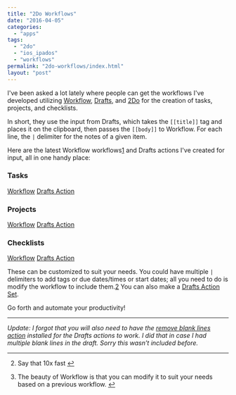 ```yaml
---
title: "2Do Workflows"
date: "2016-04-05"
categories: 
  - "apps"
tags: 
  - "2do"
  - "ios_ipados"
  - "workflows"
permalink: "2do-workflows/index.html"
layout: "post"
---
```


I've been asked a lot lately where people can get the workflows I've developed utilizing [Workflow](https://geo.itunes.apple.com/us/app/workflow-powerful-automation/id915249334?at=1001l4VZ&ct=nahumck_me), [Drafts](https://geo.itunes.apple.com/us/app/drafts-4-quickly-capture-notes/id905337691?at=1001l4VZ&ct=nahumck_me), and [2Do](https://geo.itunes.apple.com/us/app/2do/id303656546?at=1001l4VZ&ct=nahumck_me) for the creation of tasks, projects, and checklists.

In short, they use the input from Drafts, which takes the `[[title]]` tag and places it on the clipboard, then passes the `[[body]]` to Workflow. For each line, the `|` delimiter for the notes of a given item.

Here are the latest Workflow workflows[1](#fn-538-1) and Drafts actions I've created for input, all in one handy place:

### Tasks

[Workflow](https://workflow.is/workflows/5166add8ebfb4513bea1584085fb7848) [Drafts Action](https://drafts4-actions.agiletortoise.com/a/1kO)

### Projects

[Workflow](https://workflow.is/workflows/6867b65881fd4401984fdb90d286f96d) [Drafts Action](https://drafts4-actions.agiletortoise.com/a/1kM)

### Checklists

[Workflow](https://workflow.is/workflows/8a3b4354473e45b9a9485670e0f48763) [Drafts Action](https://drafts4-actions.agiletortoise.com/a/1kN)

These can be customized to suit your needs. You could have multiple `|` delimiters to add tags or due dates/times or start dates; all you need to do is modify the workflow to include them.[2](#fn-538-2) You can also make a [Drafts Action Set](https://www.nahumck.me/using-action-sets-drafts/).

Go forth and automate your productivity!

* * *

_Update: I forgot that you will also need to have the [remove blank lines action](http://drafts4-actions.agiletortoise.com/a/1ar) installed for the Drafts actions to work. I did that in case I had multiple blank lines in the draft. Sorry this wasn’t included before._

* * *

2. Say that 10x fast [↩](#fnref-538-1)

4. The beauty of Workflow is that you can modify it to suit your needs based on a previous workflow. [↩](#fnref-538-2)

